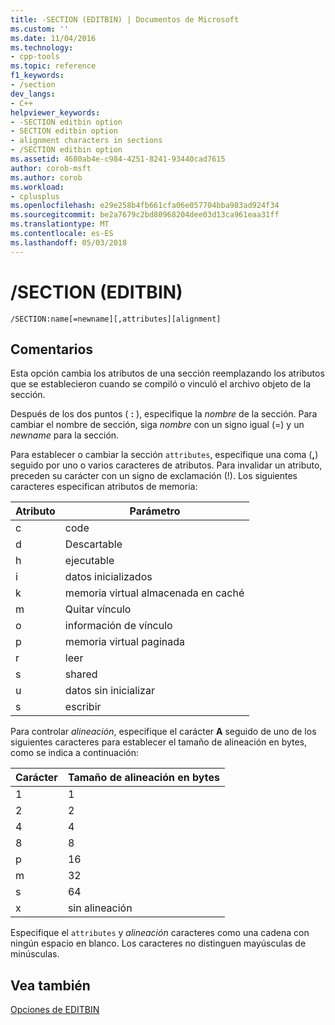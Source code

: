 ```yaml
---
title: -SECTION (EDITBIN) | Documentos de Microsoft
ms.custom: ''
ms.date: 11/04/2016
ms.technology:
- cpp-tools
ms.topic: reference
f1_keywords:
- /section
dev_langs:
- C++
helpviewer_keywords:
- -SECTION editbin option
- SECTION editbin option
- alignment characters in sections
- /SECTION editbin option
ms.assetid: 4680ab4e-c984-4251-8241-93440cad7615
author: corob-msft
ms.author: corob
ms.workload:
- cplusplus
ms.openlocfilehash: e29e258b4fb661cfa06e057704bba983ad924f34
ms.sourcegitcommit: be2a7679c2bd80968204dee03d13ca961eaa31ff
ms.translationtype: MT
ms.contentlocale: es-ES
ms.lasthandoff: 05/03/2018
---
```

# <a name="section-editbin"></a>/SECTION (EDITBIN)
```  
/SECTION:name[=newname][,attributes][alignment]  
```  
  
## <a name="remarks"></a>Comentarios  
 Esta opción cambia los atributos de una sección reemplazando los atributos que se establecieron cuando se compiló o vinculó el archivo objeto de la sección.  
  
 Después de los dos puntos ( **:** ), especifique la *nombre* de la sección. Para cambiar el nombre de sección, siga *nombre* con un signo igual (=) y un *newname* para la sección.  
  
 Para establecer o cambiar la sección `attributes`, especifique una coma (**,**) seguido por uno o varios caracteres de atributos. Para invalidar un atributo, preceden su carácter con un signo de exclamación (!). Los siguientes caracteres especifican atributos de memoria:  
  
|Atributo|Parámetro|  
|---------------|-------------|  
|c|code|  
|d|Descartable|  
|h|ejecutable|  
|i|datos inicializados|  
|k|memoria virtual almacenada en caché|  
|m|Quitar vínculo|  
|o|información de vínculo|  
|p|memoria virtual paginada|  
|r|leer|  
|s|shared|  
|u|datos sin inicializar|  
|s|escribir|  
  
 Para controlar *alineación*, especifique el carácter **A** seguido de uno de los siguientes caracteres para establecer el tamaño de alineación en bytes, como se indica a continuación:  
  
|Carácter|Tamaño de alineación en bytes|  
|---------------|-----------------------------|  
|1|1|  
|2|2|  
|4|4|  
|8|8|  
|p|16|  
|m|32|  
|s|64|  
|x|sin alineación|  
  
 Especifique el `attributes` y *alineación* caracteres como una cadena con ningún espacio en blanco. Los caracteres no distinguen mayúsculas de minúsculas.  
  
## <a name="see-also"></a>Vea también  
 [Opciones de EDITBIN](../../build/reference/editbin-options.md)